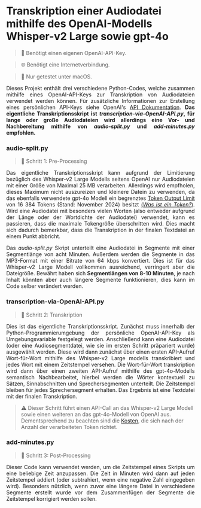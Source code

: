 # Transkription einer Audiodatei mithilfe des OpenAI-Modells Whisper-v2 Large sowie gpt-4o

>🤖 Benötigt einen eigenen OpenAI-API-Key.

>🌐 Benötigt eine Internetverbindung.

>🍎 Nur getestet unter macOS.

<div align="justify">
  Dieses Projekt enthält drei verschiedene Python-Codes, welche zusammen mithilfe 
  eines OpenAI-API-Keys zur Transkription von Audiodateien verwendet werden können.
  Für zusätzliche Informationen zur Erstellung eines persönlichen API-Keys siehe 
  OpenAI's <a href="https://platform.openai.com/docs/api-reference/authentication">API Dokumentation</a>. 
  <b>Das eigentliche Transkriptionsskript ist <i>transcription-via-OpenAI-API.py</i>, für lange oder große Audiodateien
  wird allerdings eine Vor- und Nachbereitung mithilfe von <i>audio-split.py</i> und <i>add-minutes.py</i> empfohlen.</b>
</div>

### audio-split.py
> 🥚 Schritt 1: Pre-Processing
<div align="justify">
  Das eigentliche Transkriptionsskript kann aufgrund der Limitierung bezüglich des Whisper-v2 Large Modells seitens OpenAI nur Audiodateien mit einer Größe von Maximal 25 MB
  verarbeiten. Allerdings wird empfholen, dieses Maximum nicht auszureizen und kleinere Datein zu verwenden, da das ebenfalls verwendete gpt-4o Modell ein
  begrenztes <a href="https://platform.openai.com/docs/models/gp">Token Output Limit</a> von 16 384 Tokens (Stand: November 2024) besitzt <a href="https://help.openai.com/en/articles/4936856-what-are-tokens-and-how-to-count-them">(<i>Was ist ein Token?</i>)</a>. Wird eine Audiodatei mit besonders vielen Worten   (also entweder aufgrund der Länge oder der Wortdichte der Audiodatei) 
  verwendet, kann es passieren, dass die maximale Tokengröße überschritten wird. Dies macht sich dadurch bemerkbar, dass die Transkription in der finalen Textdatei an einem Punkt 
  abbricht.</p>
  
  <p> Das <i>audio-split.py</i> Skript unterteilt eine Audiodatei in Segmente mit einer Segmentlänge von acht Minuten. Außerdem werden die Segmente in das MP3-Format mit einer
  Bitrate von 64 kbps konvertiert. Dies ist für das Whisper-v2 Large Modell vollkommen ausreichend, verringert aber die Dateigröße. Bewährt haben sich <b>Segmentlängen von 8-10 Minuten</b>,
  je nach Inhalt könnten aber auch längere Segmente funktionieren, dies kann im Code selber verändert werden. </p>
</div>

### transcription-via-OpenAI-API.py
> 🐣 Schritt 2: Transkription
<div align="justify">
  <p> Dies ist das eigentliche Transkriptionsskript. Zunächst muss innerhalb der Python-Programmierumgebung der persönliche OpenAI-API-Key als Umgebungsvariable festgelegt werden. 
      Anschließend kann eine Audiodatei (oder eine Audiosegmentdatei, wie sie im ersten Schritt präpariert wurde) ausgewählt werden. Diese wird dann zunächst über einen ersten API-Aufruf Wort-für-Wort 
      mithilfe des Whisper-v2 Large modells transkribiert und jedes Wort mit einem Zeitstempel versehen. Die Wort-für-Wort transkription wird dann über einen zweiten API-Aufruf mithilfe des gpt-4o-Modells
      semantisch Nachbearbeitet, hierbei werden die Wörter kontextuell zu Sätzen, Sinnabschnitten und Sprechersegmenten unterteilt. Die Zeitstempel bleiben für jedes Sprechersegment erhalten. Das Ergebnis ist 
      eine Textdatei mit der finalen Transkription.</p>
</div>

> ⚠️ Dieser Schritt führt einen API-Call an das Whisper-v2 Large Modell sowie einen weiteren an das gpt-4o-Modell von OpenAI aus. Dementsprechend zu beachten sind die <a href="https://openai.com/api/pricing/">Kosten</a>, die sich nach der Anzahl der verarbeiteten Token richtet.

### add-minutes.py
> 🐥 Schritt 3: Post-Processing
<div align="justify">
  <p> Dieser Code kann verwendet werden, um die Zeitstempel eines Skripts um eine beliebige Zeit anzupassen. Die Zeit in Minuten wird dann auf jeden Zeitstempel addiert (oder subtrahiert, wenn eine negative Zahl eingegeben wird). Besonders nützlich, wenn zuvor eine längere Datei in verschiedene Segmente erstellt wurde vor dem Zusammenfügen der Segmente die Zeitstempel korrigiert werden sollen.
  </p>
